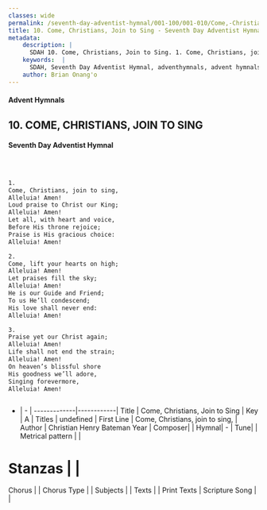 ```yaml
---
classes: wide
permalink: /seventh-day-adventist-hymnal/001-100/001-010/Come,-Christians,-Join-to-Sing/
title: 10. Come, Christians, Join to Sing - Seventh Day Adventist Hymnal
metadata:
    description: |
      SDAH 10. Come, Christians, Join to Sing. 1. Come, Christians, join to sing, Alleluia! Amen! Loud praise to Christ our King; Alleluia! Amen! Let all, with heart and voice, Before His throne rejoice; Praise is His gracious choice: Alleluia! Amen!
    keywords:  |
      SDAH, Seventh Day Adventist Hymnal, adventhymnals, advent hymnals, Come, Christians, Join to Sing, Come, Christians, join to sing, 
    author: Brian Onang'o
---
```


#### Advent Hymnals
## 10. COME, CHRISTIANS, JOIN TO SING
#### Seventh Day Adventist Hymnal

```txt



1.
Come, Christians, join to sing,
Alleluia! Amen!
Loud praise to Christ our King;
Alleluia! Amen!
Let all, with heart and voice,
Before His throne rejoice;
Praise is His gracious choice:
Alleluia! Amen!

2.
Come, lift your hearts on high;
Alleluia! Amen!
Let praises fill the sky;
Alleluia! Amen!
He is our Guide and Friend;
To us He’ll condescend;
His love shall never end:
Alleluia! Amen!

3.
Praise yet our Christ again;
Alleluia! Amen!
Life shall not end the strain;
Alleluia! Amen!
On heaven’s blissful shore
His goodness we’ll adore,
Singing forevermore,
Alleluia! Amen!



```

- |   -  |
-------------|------------|
Title | Come, Christians, Join to Sing |
Key | A |
Titles | undefined |
First Line | Come, Christians, join to sing, |
Author | Christian Henry Bateman
Year | 
Composer|  |
Hymnal|  - |
Tune|  |
Metrical pattern | |
# Stanzas |  |
Chorus |  |
Chorus Type |  |
Subjects |  |
Texts |  |
Print Texts | 
Scripture Song |  |
  
